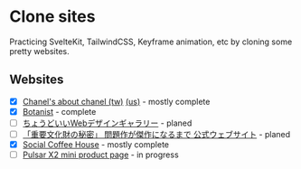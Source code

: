 # Clone sites

Practicing SvelteKit, TailwindCSS, Keyframe animation, etc by cloning some pretty websites.

## Websites
- [x] [Chanel's about chanel (tw)] [(us)][Chanel's about chanel (us)] - mostly complete
- [x] [Botanist] - complete
- [ ] [ちょうどいいWebデザインギャラリー] - planed
- [ ] [「重要文化財の秘密」 問題作が傑作になるまで 公式ウェブサイト] - planed
- [x] [Social Coffee House] - mostly complete
- [ ] [Pulsar X2 mini product page] - in progress

<!-- ## Websites -->
[Chanel's about chanel (us)]: https://www.chanel.com/us/about-chanel/the-founder/
[Chanel's about chanel (tw)]: https://www.chanel.com/tw/about-chanel/the-founder/
[Botanist]: https://botanistofficial.com/special/limited/spring/
[ちょうどいいWebデザインギャラリー]: https://choooodoii.com/
[「重要文化財の秘密」 問題作が傑作になるまで 公式ウェブサイト]: https://jubun2023.jp/
[Social Coffee House]: https://socialcoffeehouse.arca.tokyo/
[Pulsar X2 mini product page]: https://www.pulsar.gg/products/x2-mini
[Pulsar X2 mini super clear product page]: https://www.pulsar.gg/products/x2-mini-super-clear
